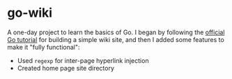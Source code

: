 # go-wiki

A one-day project to learn the basics of Go. I began by following the [official Go tutorial](https://golang.org/doc/articles/wiki/) for building a simple wiki site, and then I added some features to make it "fully functional":
- Used `regexp` for inter-page hyperlink injection
- Created home page site directory
